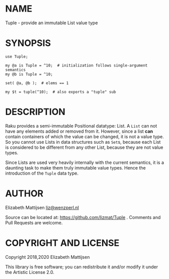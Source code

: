 NAME
====

Tuple - provide an immutable List value type

SYNOPSIS
========

    use Tuple;

    my @a is Tuple = ^10;  # initialization follows single-argument semantics
    my @b is Tuple = ^10;

    set( @a, @b );  # elems == 1

    my $t = tuple(^10);  # also exports a "tuple" sub

DESCRIPTION
===========

Raku provides a semi-immutable Positional datatype: List. A `List` can not have any elements added or removed from it. However, since a list **can** contain containers of which the value can be changed, it is not a value type. So you cannot use Lists in data structures such as `Set`s, because each List is considered to be different from any other List, because they are not value types.

Since Lists are used very heavily internally with the current semantics, it is a daunting task to make them truly immutable value types. Hence the introduction of the `Tuple` data type.

AUTHOR
======

Elizabeth Mattijsen <liz@wenzperl.nl>

Source can be located at: https://github.com/lizmat/Tuple . Comments and Pull Requests are welcome.

COPYRIGHT AND LICENSE
=====================

Copyright 2018,2020 Elizabeth Mattijsen

This library is free software; you can redistribute it and/or modify it under the Artistic License 2.0.

